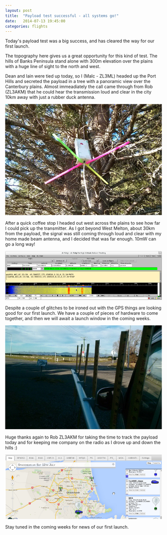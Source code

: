 ```yaml
---
layout: post
title:  "Payload test successful - all systems go!"
date:   2014-07-13 19:45:00
categories: flights
---
```

Today's payload test was a big success, and has cleared the way for our first
launch.

The topography here gives us a great opportunity for this kind of test.  The
hills of Banks Peninsula stand alone with 300m elevation over the plains with a
huge line of sight to the north and west.

Dean and Iain were tied up today, so I (Malc - ZL3ML)  headed up the Port Hills
and secreted the payload in a tree with a panoramic view over the Canterbury
plains.  Almost immeadiately the call came through from Rob (ZL3AKM) that he
could hear the transmission loud and clear in the city 10km away with just a
rubber duck antenna.

![payload hidden in a tree](/assets/payload-test/moa-payload-in-tree.jpg)

After a quick coffee stop I headed out west across the plains to see how far
I could pick up the transmitter.  As I got beyond West Melton, about 30km
from the payload, the signal was still coming through loud and clear with
my home made beam antenna, and I decided that was far enough.  10mW can go
a long way!

![payload decode from 30km](/assets/payload-test/payload-decoding-from-30km.png)

Despite a couple of glitches to be ironed out with the GPS things are looking
good for our first launch.  We have a couple of pieces of hardware to come
together, and then we will await a launch window in the coming weeks.

![hills in the distance](/assets/payload-test/hills-in-the-distance.jpg)

Huge thanks again to Rob ZL3AKM for taking the time to track the payload today
and for keeping me company on the radio as I drove up and down the hills :)

![spacenear.us map](/assets/payload-test/spacenear.us-map.png)

Stay tuned in the coming weeks for news of our first launch.
